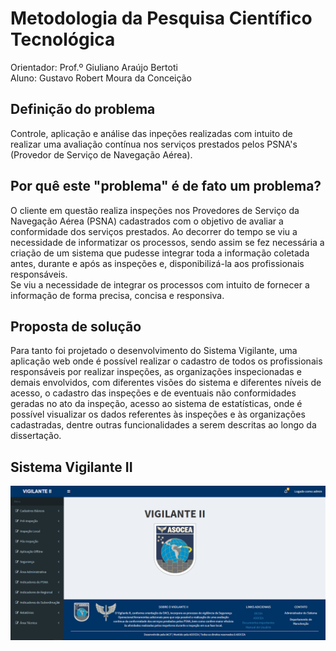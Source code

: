 # Metodologia da Pesquisa Científico Tecnológica

Orientador: Prof.º Giuliano Araújo Bertoti </br>
Aluno: Gustavo Robert Moura da Conceição

## Definição do problema
   Controle, aplicação e análise das inpeções realizadas com intuito de realizar uma avaliação contínua nos serviços prestados pelos PSNA's (Provedor de Serviço de Navegação Aérea).

## Por quê este "problema" é de fato um problema?
   O cliente em questão realiza inspeções nos Provedores de Serviço da Navegação Aérea (PSNA) cadastrados com o objetivo de avaliar a conformidade dos serviços prestados. Ao decorrer do tempo se viu a necessidade de informatizar os processos, sendo assim se fez necessária a criação de um sistema que pudesse integrar toda a informação coletada antes, durante e após as inspeções e, disponibilizá-la aos profissionais responsáveis.</br>
    Se viu a necessidade de integrar os processos com intuito de fornecer a informação de forma precisa, concisa e responsiva.

## Proposta de solução
   Para tanto foi projetado o desenvolvimento do Sistema Vigilante, uma aplicação web onde é possível realizar o cadastro de todos os profissionais responsáveis por realizar inspeções, as organizações inspecionadas e demais envolvidos, com diferentes visões do sistema e diferentes níveis de acesso, o cadastro das inspeções e de eventuais não conformidades geradas  no ato da inspeção, acesso ao sistema de estatísticas, onde é possível visualizar os dados referentes às inspeções e às organizações cadastradas, dentre outras funcionalidades a serem descritas ao longo da dissertação.

## Sistema Vigilante II

![Sistema Vigilante II](./img/homeVigilante.png)

